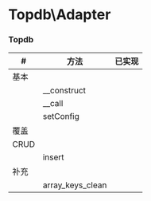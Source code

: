 # Topdb\Adapter

### Topdb

| #    | 方法             | 已实现 |
| ---- | ---------------- | ------ |
| 基本 |                  |        |
|      | __construct      |        |
|      | __call           |        |
|      | setConfig        |        |
| 覆盖 |                  |        |
| CRUD |                  |        |
|      | insert           |        |
| 补充 |                  |        |
|      | array_keys_clean |        |

